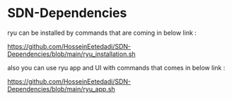 # SDN-Dependencies
ryu can be installed by commands that are coming in below link : 

https://github.com/HosseinEetedadi/SDN-Dependencies/blob/main/ryu_installation.sh









also you can use ryu app and UI with commands that comes in below link : 


https://github.com/HosseinEetedadi/SDN-Dependencies/blob/main/ryu_app.sh
